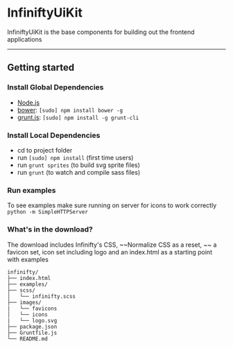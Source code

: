 # InfiniftyUiKit

InfiniftyUiKit is the base components for building out the frontend applications

-----

## Getting started

### Install Global Dependencies
  * [Node.js](http://nodejs.org)
  * [bower](http://bower.io): `[sudo] npm install bower -g`
  * [grunt.js](http://gruntjs.com): `[sudo] npm install -g grunt-cli`

### Install Local Dependencies
  * cd to project folder
  * run `[sudo] npm install` (first time users)
  * run `grunt sprites` (to build svg sprite files)
  * run `grunt` (to watch and compile sass files)

### Run examples
To see examples make sure running on server for icons to work correctly `python -m SimpleHTTPServer`

### What's in the download?

The download includes Infinifty's CSS, ~~Normalize CSS as a reset, ~~ a favicon set, icon set including logo and an index.html as a starting point with examples

```
infinifty/
├── index.html
├── examples/
├── scss/
│   └── infinifty.scss
├── images/
|   └── favicons 
│   └── icons
|   └── logo.svg
├── package.json
├── Gruntfile.js
└── README.md
```